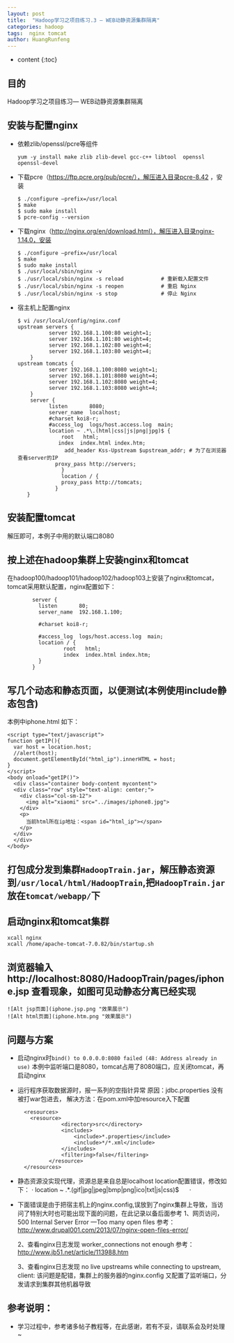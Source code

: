 ```yaml
---
layout: post
title:  "Hadoop学习之项目练习.3 — WEB动静资源集群隔离"
categories: hadoop
tags:  nginx tomcat
author: HuangRunfeng
---
```


* content
{:toc}

## 目的

Hadoop学习之项目练习— WEB动静资源集群隔离





## 安装与配置nginx
* 依赖zlib/openssl/pcre等组件

  ```
  yum -y install make zlib zlib-devel gcc-c++ libtool  openssl openssl-devel
  ```

* 下载pcre（https://ftp.pcre.org/pub/pcre/），解压进入目录pcre-8.42 ，安装

  ```
  $ ./configure —prefix=/usr/local
  $ make
  $ sudo make install
  $ pcre-config --version
  ```

* 下载nginx（http://nginx.org/en/download.html），解压进入目录nginx-1.14.0，安装

  ```
  $ ./configure —prefix=/usr/local
  $ make
  $ sudo make install
  $ ./usr/local/sbin/nginx -v
  $ ./usr/local/sbin/nginx -s reload            # 重新载入配置文件
  $ ./usr/local/sbin/nginx -s reopen            # 重启 Nginx
  $ ./usr/local/sbin/nginx -s stop              # 停止 Nginx
  ```

* 宿主机上配置nginx 
  
  ```
  $ vi /usr/local/config/nginx.conf
  upstream servers {
            server 192.168.1.100:80 weight=1;
            server 192.168.1.101:80 weight=4;
            server 192.168.1.102:80 weight=4;
            server 192.168.1.103:80 weight=4;
      }
  upstream tomcats {
            server 192.168.1.100:8080 weight=1;
            server 192.168.1.101:8080 weight=4;
            server 192.168.1.102:8080 weight=4;
            server 192.168.1.103:8080 weight=4;
      }
      server {
            listen       8080;
            server_name  localhost;
            #charset koi8-r;
            #access_log  logs/host.access.log  main;
            location ~ .*\.(html|css|js|png|jpg)$ {
                root   html;
               index  index.html index.htm;
                 add_header Kss-Upstream $upstream_addr; # 为了在浏览器查看server的IP
              proxy_pass http://servers;
                }
                location / {
                proxy_pass http://tomcats;
              } 
     }
     ```

## 安装配置tomcat
  解压即可，本例子中用的默认端口8080

## 按上述在hadoop集群上安装nginx和tomcat
  在hadoop100/hadoop101/hadoop102/hadoop103上安装了nginx和tomcat，tomcat采用默认配置，nginx配置如下：
  
  ```
          server {
            listen       80;
            server_name  192.168.1.100;

            #charset koi8-r;

            #access_log  logs/host.access.log  main;
            location / {
                    root   html;
                    index  index.html index.htm;
            }
          }
  ```

## 写几个动态和静态页面，以便测试(本例使用include静态包含)
  本例中iphone.html 如下：
  
  ```
  <script type="text/javascript">
  function getIP(){
    var host = location.host;
    //alert(host);
    document.getElementById("html_ip").innerHTML = host;
  }
  </script>
  <body onload="getIP()">
    <div class="container body-content mycontent">
    <div class="row" style="text-align: center;">
      <div class="col-sm-12">
        <img alt="xiaomi" src="../images/iphone8.jpg">
      </div>
      <p>
        当前html所在ip地址：<span id="html_ip"></span>
      </p>
    </div>
    </div>
  </body>
 ```

## 打包成分发到集群`HadoopTrain.jar`，解压静态资源到`/usr/local/html/HadoopTrain`,把`HadoopTrain.jar`放在`tomcat/webapp/`下

## 启动nginx和tomcat集群
   
  ```
  xcall nginx
  xcall /home/apache-tomcat-7.0.82/bin/startup.sh
  ```

## 浏览器输入http://localhost:8080/HadoopTrain/pages/iphone.jsp 查看现象，如图可见动静态分离已经实现
    ![Alt jsp页面](iphone.jsp.png "效果展示")
    ![Alt html页面](iphone.htm.png "效果展示")




## 问题与方案

* 启动nginx时`bind() to 0.0.0.0:8080 failed (48: Address already in use)` 
  本例中监听端口是8080，tomcat占用了8080端口，应关闭tomcat，再启动nginx

* 运行程序获取数据源时，报一系列的空指针异常 
  原因：jdbc.properties 没有被打war包进去，
  解决方法：在pom.xml中加resource入下配置

  ```
    <resources>
      <resource>  
                <directory>src</directory>  
                <includes>  
                    <include>*.properties</include>  
                    <include>*/*.xml</include>  
                </includes>  
                <filtering>false</filtering>  
            </resource>
    </resources>
  ``` 

* 静态资源没实现代理，资源总是来自总是localhost
  location配置错误，修改如下：
  ·
  location ~ .*\.(gif|jpg|jpeg|bmp|png|ico|txt|js|css)$     
  ·

* 下面错误是由于把宿主机上的nginx.config,误放到了nginx集群上导致，当访问了特别大时也可能出现下面的问题，在此记录以备后面参考
  1、网页访问，500 Internal Server Error  —Too many open files
     参考：http://www.drupal001.com/2013/07/nginx-open-files-error/


  2、查看nginx日志发现 worker_connections not enough
    参考：http://www.jb51.net/article/113988.htm

  3、查看nginx日志发现 no live upstreams while connecting to upstream, client:
    该问题是配错，集群上的服务器的nginx.config 又配置了监听端口，分发请求到集群其他机器导致



## 参考说明：

* 学习过程中，参考诸多帖子教程等，在此感谢，若有不妥，请联系会及时处理~